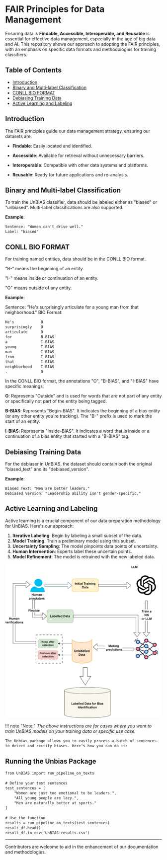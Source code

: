 # FAIR Principles for Data Management

Ensuring data is **Findable, Accessible, Interoperable, and Reusable** is essential for effective data management, especially in the age of big data and AI. This repository shows our approach to adopting the FAIR principles, with an emphasis on specific data formats and methodologies for training classifiers.

## Table of Contents
- [Introduction](#introduction)
- [Binary and Multi-label Classification](#binary-and-multi-label-classification)
- [CONLL BIO FORMAT](#conll-bio-format)
- [Debiasing Training Data](#debiasing-training-data)
- [Active Learning and Labeling](#active-learning-and-labeling)

## Introduction
The FAIR principles guide our data management strategy, ensuring our datasets are:

- **Findable**: Easily located and identified.

- **Accessible**: Available for retrieval without unnecessary barriers.

- **Interoperable**: Compatible with other data systems and platforms.

- **Reusable**: Ready for future applications and re-analysis.


## Binary and Multi-label Classification
To train the UnBIAS classifier, data should be labeled either as "biased" or "unbiased". Multi-label classifications are also supported.

**Example**:
```
Sentence: "Women can't drive well."
Label: "biased"
```

## CONLL BIO FORMAT
For training named entities, data should be in the CONLL BIO format. 

"B-" means the beginning of an entity.

"I-" means inside or continuation of an entity.

"O" means outside of any entity.


**Example**:

Sentence: "He's surprisingly articulate for a young man from that neighborhood."
BIO Format: 
```
He's            O
surprisingly    O
articulate      O
for             B-BIAS
a               I-BIAS
young           I-BIAS
man             I-BIAS
from            I-BIAS
that            I-BIAS
neighborhood    I-BIAS
.               O

```
In the CONLL BIO format, the annotations "O", "B-BIAS", and "I-BIAS" have specific meanings:

**O**: Represents "Outside" and is used for words that are not part of any entity or specifically not part of the entity being tagged.

**B-BIAS**: Represents "Begin-BIAS". It indicates the beginning of a bias entity (or any other entity you're tracking). The "B-" prefix is used to mark the start of an entity.

**I-BIAS**: Represents "Inside-BIAS". It indicates a word that is inside or a continuation of a bias entity that started with a "B-BIAS" tag.


## Debiasing Training Data
For the debiaser in UnBIAS, the dataset should contain both the original "biased_text" and its "debiased_version".

**Example**:
```
Biased Text: "Men are better leaders."
Debiased Version: "Leadership ability isn't gender-specific."
```

## Active Learning and Labeling
Active learning is a crucial component of our data preparation methodology for UnBIAS. Here's our approach:

1. **Iterative Labeling**: Begin by labeling a small subset of the data.
2. **Model Training**: Train a preliminary model using this subset.
3. **Uncertainty Sampling**: The model pinpoints data points of uncertainty.
4. **Human Intervention**: Experts label these uncertain points.
5. **Model Refinement**: The model is retrained with the new labeled data.

![Active Learning Diagram](./images/AL.jpg)

!!! note "Note:"
    *The above instructions are for cases where you want to train UnBIAS models on your training data or specific use case.*

    The Unbias package allows you to easily process a batch of sentences to detect and rectify biases. Here's how you can do it:



## Running the Unbias Package



```
from UnBIAS import run_pipeline_on_texts

# Define your test sentences
test_sentences = [
    "Women are just too emotional to be leaders.",
    "All young people are lazy.",
    "Men are naturally better at sports."
]

# Use the function
results = run_pipeline_on_texts(test_sentences)
result_df.head()
result_df.to_csv('UnBIAS-results.csv')
```

---

Contributors are welcome to aid in the enhancement of our documentation and methodologies.
